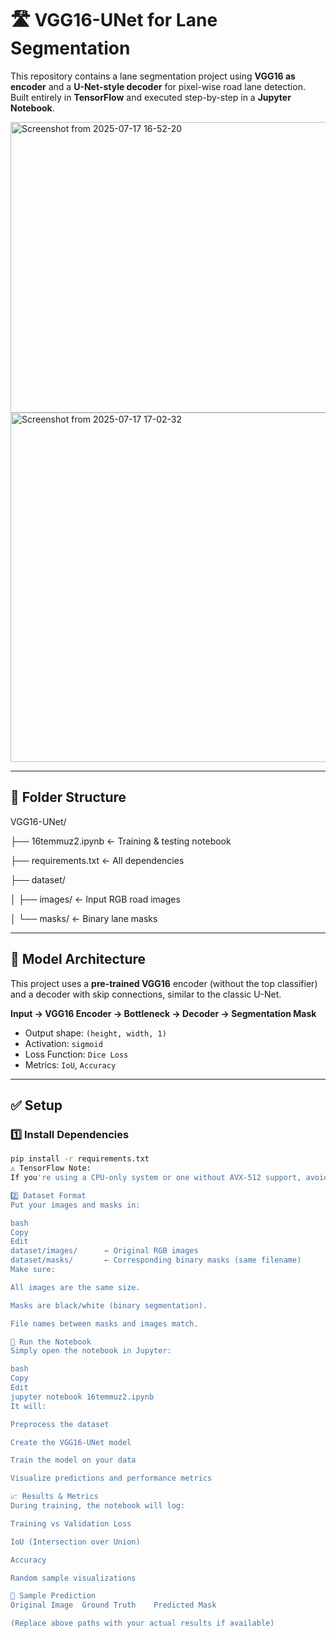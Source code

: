 # 🛣️ VGG16-UNet for Lane Segmentation

This repository contains a lane segmentation project using **VGG16 as encoder** and a **U-Net-style decoder** for pixel-wise road lane detection.  
Built entirely in **TensorFlow** and executed step-by-step in a **Jupyter Notebook**.

<img width="980" height="465" alt="Screenshot from 2025-07-17 16-52-20" src="https://github.com/user-attachments/assets/af49d27b-ca1a-4985-8e9e-29926747e4a7" />
<img width="836" height="559" alt="Screenshot from 2025-07-17 17-02-32" src="https://github.com/user-attachments/assets/f5fc7809-227d-4eff-a174-ee25e7c24eae" />

---

## 📁 Folder Structure

VGG16-UNet/

├── 16temmuz2.ipynb ← Training & testing notebook

├── requirements.txt ← All dependencies

├── dataset/

│ ├── images/ ← Input RGB road images

│ └── masks/ ← Binary lane masks

---

## 🧠 Model Architecture

This project uses a **pre-trained VGG16** encoder (without the top classifier) and a decoder with skip connections, similar to the classic U-Net.

**Input → VGG16 Encoder → Bottleneck → Decoder → Segmentation Mask**

- Output shape: `(height, width, 1)`
- Activation: `sigmoid`
- Loss Function: `Dice Loss`
- Metrics: `IoU`, `Accuracy`

---

## ✅ Setup

### 1️⃣ Install Dependencies

```bash
pip install -r requirements.txt
⚠️ TensorFlow Note:
If you're using a CPU-only system or one without AVX-512 support, avoid latest TensorFlow versions. Use tensorflow==2.10.1 as included in this file.

2️⃣ Dataset Format
Put your images and masks in:

bash
Copy
Edit
dataset/images/      ← Original RGB images
dataset/masks/       ← Corresponding binary masks (same filename)
Make sure:

All images are the same size.

Masks are black/white (binary segmentation).

File names between masks and images match.

🚀 Run the Notebook
Simply open the notebook in Jupyter:

bash
Copy
Edit
jupyter notebook 16temmuz2.ipynb
It will:

Preprocess the dataset

Create the VGG16-UNet model

Train the model on your data

Visualize predictions and performance metrics

📈 Results & Metrics
During training, the notebook will log:

Training vs Validation Loss

IoU (Intersection over Union)

Accuracy

Random sample visualizations

🧪 Sample Prediction
Original Image	Ground Truth	Predicted Mask

(Replace above paths with your actual results if available)
